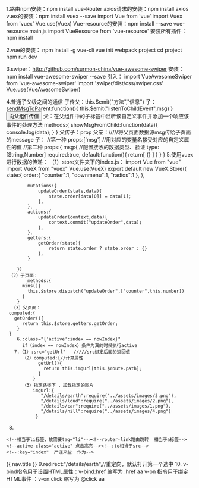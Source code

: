 1.路由npm安装：npm  install vue-Router
axios请求的安装：npm install axios
vuex的安装：npm install vuex --save
        import Vue from 'vue'
	import Vuex from 'vuex'
	Vue.use(Vuex)
Vue-resource的安装：npm install --save vue-resource
main.js   import VueResource  from 'vue-resource'
安装所有插件：npm  install

2.vue的安装：
npm install -g vue-cli
vue init webpack project
cd project
npm run dev

3.swiper：http://github.com/surmon-china/vue-awesome-swiper
安装：npm install vue-awesome-swiper --save
引入：
import VueAwesomeSwiper from 'vue-awesome-swiper'
import 'swiper/dist/css/swiper.css'
Vue.use(VueAwesomeSwiper)

4.普通子父级之间的通信
子传父：this.$emit("方法","信息")
   子： sendMsgToParent:function(){
       this.$emit("listenToChildEvent",msg)
    }
    <button v-on:click="sendMsgToParent">向父组件传值</button>
    父：在父组件中的子标签中监听该自定义事件并添加一个响应该事件的处理方法
       <child  v-on:listenToChildEvent="showMsgFronChild"/>
       methods:{
          showMsgFromChild:function(data){
             console.log(data);
          }
       }
 父传子：prop
    父亲：<child v-bind:msg="message"></child>/////将父页面数据源msg传给子页面的message
    子：
         //第一种
          props:['msg']   //用对应的变量名接受对应的自定义属性的值
          //第二种
           props:{
                 msg:{
                     //配置接收的数据类型、验证
                     type:[String,Number]
                     required:true,
                     default:function(){
                        return[
                          {}
                        ]
                     }
                  }
             }
     5.使用vuex进行数据的传递：
      （1）store文件夹下的index.js：
     	        import Vue from "vue"
		import VueX from "vuex"
		Vue.use(VueX)
		export default new VueX.Store({
			state:{
				order:{
					"counter":1,
					"downmenu":1,
					"radios":1
				},
			},

			mutations:{
				updateOrder(state,data){
					state.order[data[0]] = data[1];
				},
			},
			actions:{
				updateOrder(context,data){
					context.commit("updateOrder",data);
				},
			},
			getters:{
				getOrder(state){
					return state.order ? state.order : {}
				},
			}

		})
     （2）子页面：
          	methods:{
		  mins(){
		    this.$store.dispatch("updateOrder",["counter",this.number])
		  }
		}
      （3）父页面：
	 computed:{
	   getOrder(){
	      return this.$store.getters.getOrder;
	    }
	 }
        6.:class="{'active':index == nowIndex}"
          if（index == nowIndex）条件为真的时候执行active
       7.（1）:src="getUrl"   /////src绑定后面的返回值
          （2）computed:{//计算属性
                getUrl(){
                  return this.imgUrl[this.$route.path];
                }
              }
          （3）指定路径下 ，加载指定的图片
              imgUrl:{
                 "/details/earth":require("../assets/images/3.png"),
                 "/details/loud":require("../assets/images/2.png"),
                 "/details/car":require("../assets/images/1.png"),
                 "/details/hill":require("../assets/images/4.png")
               }
   8. <ul>
	<!--相当于li标签，故需要tag="li"--><!--router-link路由跳转  相当于a标签-->
	<!--active-class="active" 点击高亮--><!--:to相当于src-->
	<!--:key="index"  严谨来些  作为-->
   <router-link active-class="active" :to="{path:'/details/'+nav.tag}" :key="index" tag="li" v-for="(nav,index) in detailsNav">
      {{ nav.title }}</router-link>
				</ul>
     9.redirect:"/details/earth",//重定向，默认打开第一个选中
      10. v-bind指令用于设置HTML属性：v-bind:href  缩写为 :href
         <a :href="{{url}}">aa</a>
	 v-on 指令用于绑定HTML事件 ：v-on:click 缩写为 @click
	 <a @click="get()">aa</a>
	 
         

